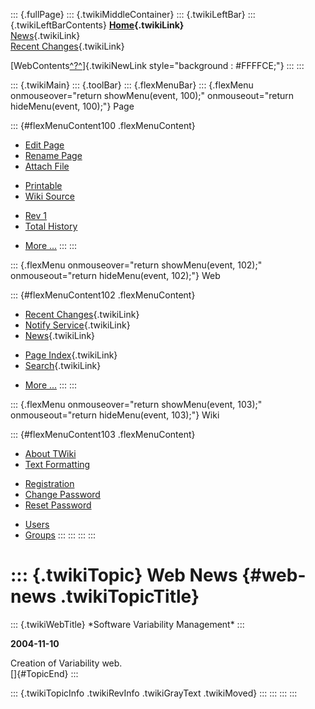 ::: {.fullPage}
::: {.twikiMiddleContainer}
::: {.twikiLeftBar}
::: {.twikiLeftBarContents}
**[Home](WebHome){.twikiLink}**\
[News](WebNews){.twikiLink}\
[Recent Changes](WebChanges){.twikiLink}

[WebContents[^?^](http://www.program-transformation.org/edit/Variability/WebContents?topicparent=Variability.WebNews)]{.twikiNewLink
style="background : #FFFFCE;"}
:::
:::

::: {.twikiMain}
::: {.toolBar}
::: {.flexMenuBar}
::: {.flexMenu onmouseover="return showMenu(event, 100);" onmouseout="return hideMenu(event, 100);"}
Page

::: {#flexMenuContent100 .flexMenuContent}
-   [Edit
    Page](http://www.program-transformation.org/edit/Variability/WebNews?t=1536827702)
-   [Rename
    Page](http://www.program-transformation.org/rename/Variability/WebNews)
-   [Attach
    File](http://www.program-transformation.org/attach/Variability/WebNews)

<!-- -->

-   [Printable](http://www.program-transformation.org/view/Variability/WebNews?skin=print.pattern)
-   [Wiki
    Source](http://www.program-transformation.org/view/Variability/WebNews?skin=text&raw=on&contenttype=text/plain)

<!-- -->

-   [Rev
    1](http://www.program-transformation.org/view/Variability/WebNews?rev=1.1)
-   [Total
    History](http://www.program-transformation.org/rdiff/Variability/WebNews)

<!-- -->

-   [More
    \...](http://www.program-transformation.org/oops/Variability/WebNews?template=oopsmore&param1=1.1&param2=1.1)
:::
:::

::: {.flexMenu onmouseover="return showMenu(event, 102);" onmouseout="return hideMenu(event, 102);"}
Web

::: {#flexMenuContent102 .flexMenuContent}
-   [Recent Changes](WebChanges){.twikiLink}
-   [Notify Service](WebNotify){.twikiLink}
-   [News](WebNews){.twikiLink}

<!-- -->

-   [Page Index](WebIndex){.twikiLink}
-   [Search](WebSearch){.twikiLink}

<!-- -->

-   [More
    \...](http://www.program-transformation.org/oops/Variability/WebNews?template=oopsmore&param1=1.1&param2=1.1)
:::
:::

::: {.flexMenu onmouseover="return showMenu(event, 103);" onmouseout="return hideMenu(event, 103);"}
Wiki

::: {#flexMenuContent103 .flexMenuContent}
-   [About
    TWiki](http://www.program-transformation.org/view/TWiki/WebHome)
-   [Text
    Formatting](http://www.program-transformation.org/view/TWiki/TextFormattingRules)

<!-- -->

-   [Registration](http://www.program-transformation.org/view/TWiki/TWikiRegistration)
-   [Change
    Password](http://www.program-transformation.org/view/TWiki/ChangePassword)
-   [Reset
    Password](http://www.program-transformation.org/view/TWiki/ResetPassword)

<!-- -->

-   [Users](http://www.program-transformation.org/view/Main/TWikiUsers)
-   [Groups](http://www.program-transformation.org/view/Main/TWikiGroups)
:::
:::
:::
:::

::: {.twikiTopic}
Web News {#web-news .twikiTopicTitle}
========

::: {.twikiWebTitle}
\*Software Variability Management\*
:::

**2004-11-10**

Creation of Variability web.\
[]{#TopicEnd}
:::

::: {.twikiTopicInfo .twikiRevInfo .twikiGrayText .twikiMoved}
:::
:::
:::
:::
